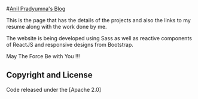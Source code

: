 #[Anil Pradyumna's Blog](http://anilpradyumnac.github.io)

This is the page that has the details of the projects and also the links to my resume along with the
work done by me.

The website is being developed using Sass as well as reactive components of ReactJS and responsive designs from Bootstrap.

May The Force Be with You !!!











## Copyright and License
 Code released under the [Apache 2.0]
